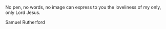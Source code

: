 No pen, no words, no image can express to you the loveliness of my only, only Lord Jesus.

Samuel Rutherford
